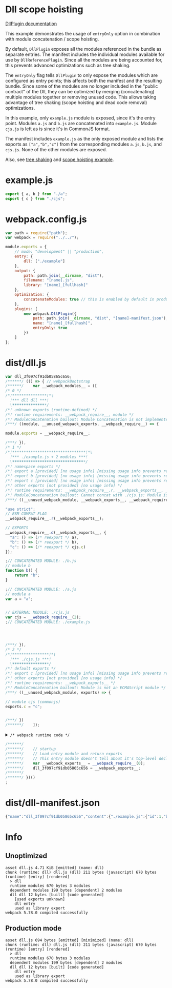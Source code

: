# Dll scope hoisting

[DllPlugin documentation](https://webpack.js.org/plugins/dll-plugin)

This example demonstrates the usage of `entryOnly` option in combination with module concatenation / scope hoisting.

By default, `DllPlugin` exposes all the modules referenced in the bundle as separate entries.
The manifest includes the individual modules available for use by `DllReferencePlugin`.
Since all the modules are being accounted for, this prevents advanced optimizations such as tree shaking.

The `entryOnly` flag tells `DllPlugin` to only expose the modules which are configured as entry points;
this affects both the manifest and the resulting bundle.
Since some of the modules are no longer included in the "public contract" of the Dll,
they can be optimized by merging (concatenating) multiple modules together or removing unused code.
This allows taking advantage of tree shaking (scope hoisting and dead code removal) optimizations.

In this example, only `example.js` module is exposed, since it's the entry point.
Modules `a.js` and `b.js` are concatenated into `example.js`.
Module `cjs.js` is left as is since it's in CommonJS format.

The manifest includes `example.js` as the only exposed module and lists the exports as `["a","b","c"]`
from the corresponding modules `a.js`, `b.js`, and `cjs.js`. None of the other modules are exposed.

Also, see [tree shaking](https://github.com/webpack/webpack/tree/main/examples/harmony-unused)
and [scope hoisting example](https://github.com/webpack/webpack/tree/main/examples/scope-hoisting).

# example.js

```javascript
export { a, b } from "./a";
export { c } from "./cjs";
```

# webpack.config.js

```javascript
var path = require("path");
var webpack = require("../../");

module.exports = {
	// mode: "development" || "production",
	entry: {
		dll: ["./example"]
	},
	output: {
		path: path.join(__dirname, "dist"),
		filename: "[name].js",
		library: "[name]_[fullhash]"
	},
	optimization: {
		concatenateModules: true // this is enabled by default in production mode
	},
	plugins: [
		new webpack.DllPlugin({
			path: path.join(__dirname, "dist", "[name]-manifest.json"),
			name: "[name]_[fullhash]",
			entryOnly: true
		})
	]
};
```

# dist/dll.js

```javascript
var dll_3f097cf91db05865c656;
/******/ (() => { // webpackBootstrap
/******/ 	var __webpack_modules__ = ([
/* 0 */
/*!***************!*\
  !*** dll dll ***!
  \***************/
/*! unknown exports (runtime-defined) */
/*! runtime requirements: __webpack_require__, module */
/*! ModuleConcatenation bailout: Module Concatenation is not implemented for DllModule */
/***/ ((module, __unused_webpack_exports, __webpack_require__) => {

module.exports = __webpack_require__;

/***/ }),
/* 1 */
/*!********************************!*\
  !*** ./example.js + 2 modules ***!
  \********************************/
/*! namespace exports */
/*! export a [provided] [no usage info] [missing usage info prevents renaming] -> ./a.js .a */
/*! export b [provided] [no usage info] [missing usage info prevents renaming] -> ./b.js .b */
/*! export c [provided] [no usage info] [missing usage info prevents renaming] -> ./cjs.js .c */
/*! other exports [not provided] [no usage info] */
/*! runtime requirements: __webpack_require__.r, __webpack_exports__, __webpack_require__.d, __webpack_require__, __webpack_require__.* */
/*! ModuleConcatenation bailout: Cannot concat with ./cjs.js: Module is not an ECMAScript module */
/***/ ((__unused_webpack_module, __webpack_exports__, __webpack_require__) => {

"use strict";
// ESM COMPAT FLAG
__webpack_require__.r(__webpack_exports__);

// EXPORTS
__webpack_require__.d(__webpack_exports__, {
  "a": () => (/* reexport */ a),
  "b": () => (/* reexport */ b),
  "c": () => (/* reexport */ cjs.c)
});

;// CONCATENATED MODULE: ./b.js
// module b
function b() {
	return "b";
}

;// CONCATENATED MODULE: ./a.js
// module a
var a = "a";


// EXTERNAL MODULE: ./cjs.js
var cjs = __webpack_require__(2);
;// CONCATENATED MODULE: ./example.js




/***/ }),
/* 2 */
/*!****************!*\
  !*** ./cjs.js ***!
  \****************/
/*! default exports */
/*! export c [provided] [no usage info] [missing usage info prevents renaming] */
/*! other exports [not provided] [no usage info] */
/*! runtime requirements: __webpack_exports__ */
/*! ModuleConcatenation bailout: Module is not an ECMAScript module */
/***/ ((__unused_webpack_module, exports) => {

// module cjs (commonjs)
exports.c = "c";


/***/ })
/******/ 	]);
```

<details><summary><code>/* webpack runtime code */</code></summary>

``` js
/************************************************************************/
/******/ 	// The module cache
/******/ 	var __webpack_module_cache__ = {};
/******/ 	
/******/ 	// The require function
/******/ 	function __webpack_require__(moduleId) {
/******/ 		// Check if module is in cache
/******/ 		var cachedModule = __webpack_module_cache__[moduleId];
/******/ 		if (cachedModule !== undefined) {
/******/ 			return cachedModule.exports;
/******/ 		}
/******/ 		// Create a new module (and put it into the cache)
/******/ 		var module = __webpack_module_cache__[moduleId] = {
/******/ 			// no module.id needed
/******/ 			// no module.loaded needed
/******/ 			exports: {}
/******/ 		};
/******/ 	
/******/ 		// Execute the module function
/******/ 		__webpack_modules__[moduleId](module, module.exports, __webpack_require__);
/******/ 	
/******/ 		// Return the exports of the module
/******/ 		return module.exports;
/******/ 	}
/******/ 	
/************************************************************************/
/******/ 	/* webpack/runtime/define property getters */
/******/ 	(() => {
/******/ 		// define getter functions for harmony exports
/******/ 		__webpack_require__.d = (exports, definition) => {
/******/ 			for(var key in definition) {
/******/ 				if(__webpack_require__.o(definition, key) && !__webpack_require__.o(exports, key)) {
/******/ 					Object.defineProperty(exports, key, { enumerable: true, get: definition[key] });
/******/ 				}
/******/ 			}
/******/ 		};
/******/ 	})();
/******/ 	
/******/ 	/* webpack/runtime/hasOwnProperty shorthand */
/******/ 	(() => {
/******/ 		__webpack_require__.o = (obj, prop) => (Object.prototype.hasOwnProperty.call(obj, prop))
/******/ 	})();
/******/ 	
/******/ 	/* webpack/runtime/make namespace object */
/******/ 	(() => {
/******/ 		// define __esModule on exports
/******/ 		__webpack_require__.r = (exports) => {
/******/ 			if(typeof Symbol !== 'undefined' && Symbol.toStringTag) {
/******/ 				Object.defineProperty(exports, Symbol.toStringTag, { value: 'Module' });
/******/ 			}
/******/ 			Object.defineProperty(exports, '__esModule', { value: true });
/******/ 		};
/******/ 	})();
/******/ 	
/************************************************************************/
```

</details>

``` js
/******/ 	
/******/ 	// startup
/******/ 	// Load entry module and return exports
/******/ 	// This entry module doesn't tell about it's top-level declarations so it can't be inlined
/******/ 	var __webpack_exports__ = __webpack_require__(0);
/******/ 	dll_3f097cf91db05865c656 = __webpack_exports__;
/******/ 	
/******/ })()
;
```

# dist/dll-manifest.json

```javascript
{"name":"dll_3f097cf91db05865c656","content":{"./example.js":{"id":1,"buildMeta":{"exportsType":"namespace"},"exports":["a","b","c"]}}}
```

# Info

## Unoptimized

```
asset dll.js 4.71 KiB [emitted] (name: dll)
chunk (runtime: dll) dll.js (dll) 211 bytes (javascript) 670 bytes (runtime) [entry] [rendered]
  > dll
  runtime modules 670 bytes 3 modules
  dependent modules 199 bytes [dependent] 2 modules
  dll dll 12 bytes [built] [code generated]
    [used exports unknown]
    dll entry
    used as library export
webpack 5.78.0 compiled successfully
```

## Production mode

```
asset dll.js 694 bytes [emitted] [minimized] (name: dll)
chunk (runtime: dll) dll.js (dll) 211 bytes (javascript) 670 bytes (runtime) [entry] [rendered]
  > dll
  runtime modules 670 bytes 3 modules
  dependent modules 199 bytes [dependent] 2 modules
  dll dll 12 bytes [built] [code generated]
    dll entry
    used as library export
webpack 5.78.0 compiled successfully
```
